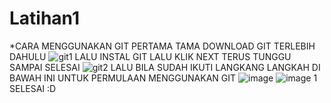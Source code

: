 # Latihan1
*CARA MENGGUNAKAN GIT 
PERTAMA TAMA DOWNLOAD GIT TERLEBIH DAHULU
![git1](https://user-images.githubusercontent.com/46892500/51535056-0037a180-1e7a-11e9-958c-2854c1bf9d5d.png)
LALU INSTAL GIT LALU KLIK NEXT TERUS TUNGGU SAMPAI SELESAI
![git2](https://user-images.githubusercontent.com/46892500/51535443-14c86980-1e7b-11e9-9d41-6a9233b677d9.png)
LALU BILA SUDAH  IKUTI LANGKANG LANGKAH DI BAWAH INI UNTUK PERMULAAN MENGGUNAKAN GIT 
![image](https://user-images.githubusercontent.com/46892500/51535720-dbdcc480-1e7b-11e9-8d78-bfed853b37f3.png)
![image 1](https://user-images.githubusercontent.com/46892500/51535761-f878fc80-1e7b-11e9-99f2-b53437bc8aff.png)
SELESAI :D
